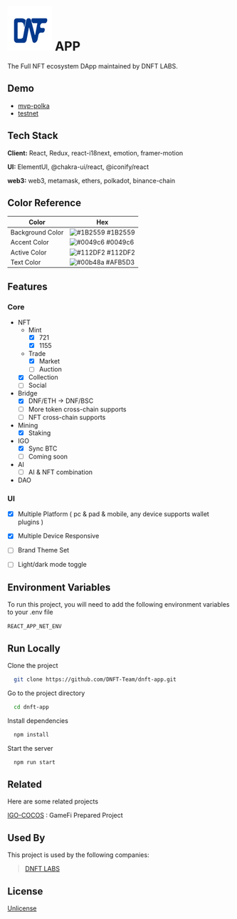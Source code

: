 # ![DNFT](/src/logo.svg) APP

The Full NFT ecosystem DApp maintained by DNFT LABS.


## Demo

- [mvp-polka](https://mvp.dnft.world)
- [testnet](https://test.dnft.world)


## Tech Stack

**Client:** React, Redux, react-i18next, emotion,  framer-motion

**UI:** ElementUI, @chakra-ui/react, @iconify/react

**web3:** web3, metamask, ethers, polkadot, binance-chain


## Color Reference

| Color             | Hex                                                                |
| ----------------- | ------------------------------------------------------------------ |
| Background Color | ![#1B2559](https://via.placeholder.com/10/1B2559?text=+) #1B2559 |
| Accent Color | ![#0049c6](https://via.placeholder.com/10/0049c6?text=+) #0049c6 |
| Active Color | ![#112DF2](https://via.placeholder.com/10/112DF2?text=+) #112DF2 |
| Text Color | ![#00b48a](https://via.placeholder.com/10/AFB5D3?text=+) #AFB5D3 |


## Features

### Core
- NFT 
  - Mint
    - [x] 721
    - [x] 1155
  - Trade
    -[x] Market
    -[ ] Auction
  - [x] Collection 
  - [ ] Social
- Bridge
    - [x] DNF/ETH -> DNF/BSC
    - [ ] More token cross-chain supports
    - [ ] NFT cross-chain supports
- Mining
  - [x] Staking
- IGO
  - [x] Sync BTC
  - [ ] Coming soon
- AI
  -[ ] AI & NFT combination
- DAO 
 
### UI
- [x] Multiple Platform ( pc & pad & mobile, any device supports wallet plugins )
- [x] Multiple Device Responsive
- [ ] Brand Theme Set
- [ ] Light/dark mode toggle


## Environment Variables

To run this project, you will need to add the following environment variables to your .env file

`REACT_APP_NET_ENV`


## Run Locally

Clone the project

```bash
  git clone https://github.com/DNFT-Team/dnft-app.git
```

Go to the project directory

```bash
  cd dnft-app
```

Install dependencies

```bash
  npm install
```

Start the server

```bash
  npm run start
```


## Related

Here are some related projects

[IGO-COCOS](https://github.com/DNFT-Team/IGO-COCOS.git) : GameFi Prepared Project


## Used By

This project is used by the following companies:

> [DNFT LABS](https://dnft.world/)


## License

[Unlicense](https://github.com/DNFT-Team/dnft-app/blob/master/LICENSE)

  
